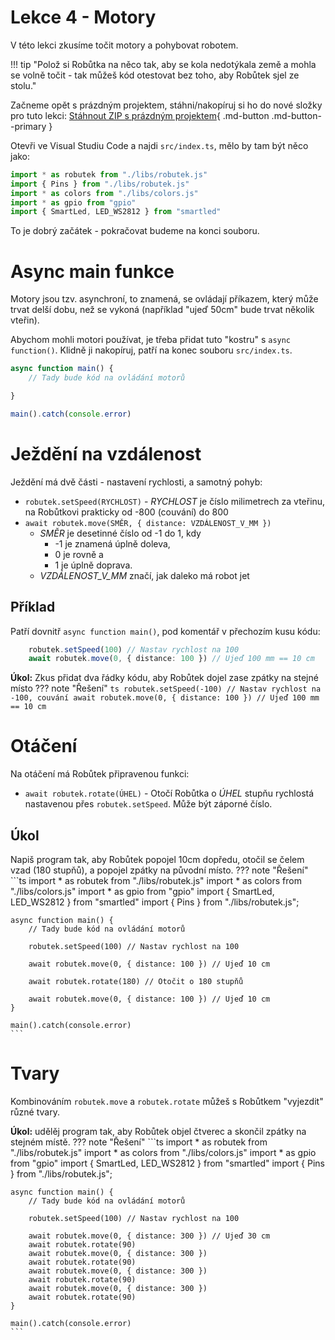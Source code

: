 # Lekce 4 - Motory

V této lekci zkusíme točit motory a pohybovat robotem.

!!! tip "Polož si Robůtka na něco tak, aby se kola nedotýkala země a mohla se volně točit - tak můžeš kód otestovat bez toho, aby Robůtek sjel ze stolu."

Začneme opět s prázdným projektem, stáhni/nakopíruj si ho do nové složky pro tuto lekci:
[Stáhnout ZIP s prázdným projektem](../lekce2/blank_project.zip){ .md-button .md-button--primary }

Otevři ve Visual Studiu Code a najdi `src/index.ts`, mělo by tam být něco jako:

```typescript
import * as robutek from "./libs/robutek.js"
import { Pins } from "./libs/robutek.js"
import * as colors from "./libs/colors.js"
import * as gpio from "gpio"
import { SmartLed, LED_WS2812 } from "smartled"
```

To je dobrý začátek - pokračovat budeme na konci souboru.

# Async main funkce
Motory jsou tzv. asynchroní, to znamená, se ovládají příkazem, který může trvat delší dobu, než se vykoná
(například "ujeď 50cm" bude trvat několik vteřin).

Abychom mohli motori používat, je třeba přidat tuto "kostru" s `async function()`. Klidně ji nakopíruj, patří na konec souboru `src/index.ts`.

```typescript
async function main() {
    // Tady bude kód na ovládání motorů

}

main().catch(console.error)
```

# Ježdění na vzdálenost

Ježdění má dvě části - nastavení rychlosti, a samotný pohyb:

* `robutek.setSpeed(RYCHLOST)` - _RYCHLOST_ je číslo milimetrech za vteřinu, na Robůtkovi prakticky od -800 (couvání) do 800
* `await robutek.move(SMĚR, { distance: VZDÁLENOST_V_MM })`
    * _SMĚR_ je desetinné číslo od -1 do 1, kdy
        * -1 je znamená úplně doleva,
        * 0 je rovně a
        * 1 je úplně doprava.
    * *VZDÁLENOST_V_MM* značí, jak daleko má robot jet

## Příklad
Patří dovnitř `async function main()`, pod komentář v přechozím kusu kódu:

```typescript
    robutek.setSpeed(100) // Nastav rychlost na 100
    await robutek.move(0, { distance: 100 }) // Ujeď 100 mm == 10 cm
```

**Úkol:** Zkus přidat dva řádky kódu, aby Robůtek dojel zase zpátky na stejné místo
??? note "Řešení"
    ```ts
	robutek.setSpeed(-100) // Nastav rychlost na -100, couvání
    await robutek.move(0, { distance: 100 }) // Ujeď 100 mm == 10 cm
    ```


# Otáčení
Na otáčení má Robůtek připravenou funkci:

* `await robutek.rotate(ÚHEL)` - Otočí Robůtka o _ÚHEL_ stupňu rychlostá nastavenou přes `robutek.setSpeed`. Může být záporné číslo.

## Úkol
Napiš program tak, aby Robůtek popojel 10cm dopředu, otočil se čelem vzad (180 stupňů), a popojel zpátky na původní místo.
??? note "Řešení"
    ```ts
    import * as robutek from "./libs/robutek.js"
    import * as colors from "./libs/colors.js"
    import * as gpio from "gpio"
    import { SmartLed, LED_WS2812 } from "smartled"
    import { Pins } from "./libs/robutek.js";

    async function main() {
        // Tady bude kód na ovládání motorů

        robutek.setSpeed(100) // Nastav rychlost na 100

        await robutek.move(0, { distance: 100 }) // Ujeď 10 cm

        await robutek.rotate(180) // Otočit o 180 stupňů

        await robutek.move(0, { distance: 100 }) // Ujeď 10 cm
    }

    main().catch(console.error)
    ```

# Tvary
Kombinováním `robutek.move` a `robutek.rotate` můžeš s Robůtkem "vyjezdit" různé tvary.

**Úkol:** udělěj program tak, aby Robůtek objel čtverec a skončil zpátky na stejném místě.
??? note "Řešení"
    ```ts
    import * as robutek from "./libs/robutek.js"
    import * as colors from "./libs/colors.js"
    import * as gpio from "gpio"
    import { SmartLed, LED_WS2812 } from "smartled"
    import { Pins } from "./libs/robutek.js";

    async function main() {
        // Tady bude kód na ovládání motorů

        robutek.setSpeed(100) // Nastav rychlost na 100

        await robutek.move(0, { distance: 300 }) // Ujeď 30 cm
        await robutek.rotate(90)
        await robutek.move(0, { distance: 300 })
        await robutek.rotate(90)
        await robutek.move(0, { distance: 300 })
        await robutek.rotate(90)
        await robutek.move(0, { distance: 300 })
        await robutek.rotate(90)
    }

    main().catch(console.error)
    ```
